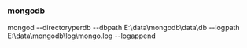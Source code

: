 ### mongodb
mongod --directoryperdb --dbpath E:\data\mongodb\data\db --logpath E:\data\mongodb\log\mongo.log --logappend
